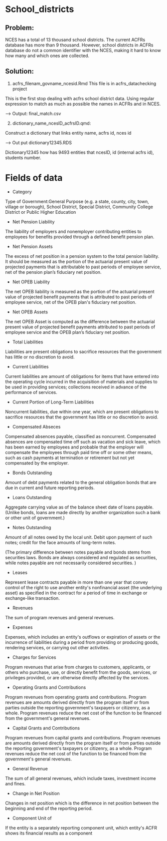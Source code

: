 # School_districts


## Problem: 
NCES has a total of 13 thousand school districts. The current ACFRs database has more than 9 thousand. However, school districts in ACFRs database do not a common identifier with the NCES, making it hard to know how many and which ones are collected. 

## Solution: 
1. acfrs_filenam_govname_ncesid.Rmd
This file is in acfrs_datachecking project

This is the first stop dealing with acfrs school district data. Using regular expression to match as much as possible the names in ACFRs and in NCES. 

--> Output: final_match.csv

2. dictionary_name_ncesID_acfrsID.qmd: 

Construct a dictionary that links entity name, acfrs id, nces id

-->  Out put
dictionary12345.RDS

Dictionary12345 how has 9493 entities that ncesID, id (internal acfrs id),  students number.

# Fields of data

- Category

Type of Government:General Purpose (e.g. a state, county, city, town, village or borough), School District, Special District, Community College District or Public Higher Education

- Net Pension Liability

The liability of employers and nonemployer contributing entities to employees for benefits provided through a defined benefit pension plan.

- Net Pension Assets

The excess of net position in a pension system to the total pension liability. It should be measured as the portion of the actuarial present value of projected payments that is attributable to past periods of employee service, net of the pension plan’s fiduciary net position.

- Net OPEB Liability

The net OPEB liability is measured as the portion of the actuarial present value of projected benefit payments that is attributed to past periods of employee service, net of the OPEB plan's fiduciary net position.

- Net OPEB Assets

The net OPEB Asset is computed as the difference between the actuarial present value of projected benefit payments attributed to past periods of employee service and the OPEB plan’s fiduciary net position.

- Total Liabilities

Liabilities are present obligations to sacrifice resources that the government has little or no discretion to avoid. 

- Current Liabilities

Current liabilities are amount of obligations for items that have entered into the operating cycle incurred in the acquisition of materials and supplies to be used in providing services; collections received in advance of the performance of services.

- Current Portion of Long-Term Liabilities

Noncurrent liabilities, due within one year, which are present obligations to sacrifice resources that the government has little or no discretion to avoid.

- Compensated Abseces

Compensated absences payable, classified as noncurrent. Compensated absences are compensated time off such as vacation and sick leave, which has been earned by employees and probable that the employer will compensate the employees through paid time off or some other means, such as cash payments at termination or retirement but not yet compensated by the employer.

- Bonds Outstanding

Amount of debt payments related to the general obligation bonds that are due in current and future reporting periods.

- Loans Outstanding

Aggregate carrying value as of the balance sheet date of loans payable.(Unlike bonds, loans are made directly by another organization such a bank or other unit of government.)

- Notes Outstanding

Amount of all notes owed by the local unit. Debit upon payment of such notes; credit for the face amounts of long-term notes.

(The primary difference between notes payable and bonds stems from securities laws. Bonds are always considered and regulated as securities, while notes payable are not necessarily considered securities. )

- Leases

Represent lease contracts payable in more than one year that convey control of the right to use another entity's nonfinancial asset (the underlying asset) as specified in the contract for a period of time in exchange or exchange-like transaction.

- Revenues

The sum of program revenues and general revenues.

- Expenses

Expenses, which includes an entity's outflows or expiration of assets or the incurrence of liabilities during a period from providing or producing goods, rendering services, or carrying out other activities.

- Charges for Services

Program revenues that arise from charges to customers, applicants, or others who purchase, use, or directly benefit from the goods, services, or privileges provided, or are otherwise directly affected by the services.

- Operating Grants and Contributions

Program revenues from operating grants and contributions. Program revenues are amounts derived directly from the program itself or from parties outside the reporting government's taxpayers or citizenry, as a whole. Program revenues reduce the net cost of the function to be financed from the government's general revenues.

- Capital Grants and Contributions

Program revenues from capital grants and contributions. Program revenues are amounts derived directly from the program itself or from parties outside the reporting government's taxpayers or citizenry, as a whole. Program revenues reduce the net cost of the function to be financed from the government's general revenues.

- General Revenue

The sum of all general revenues, which include taxes, investment income and fines.

- Change in Net Position

Changes in net position which is the difference in net position between the beginning and end of the reporting period.

- Component Unit of

If the entity is a separately reporting component unit, which entity's ACFR shows its financial results as a component